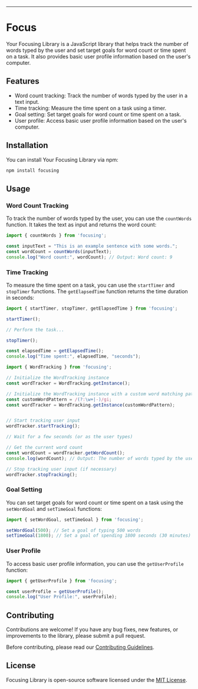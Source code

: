 
---

# Focus

Your Focusing Library is a JavaScript library that helps track the number of words typed by the user and set target goals for word count or time spent on a task. It also provides basic user profile information based on the user's computer.

## Features

- Word count tracking: Track the number of words typed by the user in a text input.
- Time tracking: Measure the time spent on a task using a timer.
- Goal setting: Set target goals for word count or time spent on a task.
- User profile: Access basic user profile information based on the user's computer.

## Installation

You can install Your Focusing Library via npm:

```bash
npm install focusing
```

## Usage

### Word Count Tracking

To track the number of words typed by the user, you can use the `countWords` function. It takes the text as input and returns the word count:

```javascript
import { countWords } from 'focusing';

const inputText = "This is an example sentence with some words.";
const wordCount = countWords(inputText);
console.log("Word count:", wordCount); // Output: Word count: 9
```

### Time Tracking

To measure the time spent on a task, you can use the `startTimer` and `stopTimer` functions. The `getElapsedTime` function returns the time duration in seconds:

```javascript
import { startTimer, stopTimer, getElapsedTime } from 'focusing';

startTimer();

// Perform the task...

stopTimer();

const elapsedTime = getElapsedTime();
console.log("Time spent:", elapsedTime, "seconds");
```

```javascript
import { WordTracking } from 'focusing';

// Initialize the WordTracking instance
const wordTracker = WordTracking.getInstance();

// Initialize the WordTracking instance with a custom word matching pattern
const customWordPattern = /(?:\w+|-)/gi;
const wordTracker = WordTracking.getInstance(customWordPattern);


// Start tracking user input
wordTracker.startTracking();

// Wait for a few seconds (or as the user types)

// Get the current word count
const wordCount = wordTracker.getWordCount();
console.log(wordCount); // Output: The number of words typed by the user

// Stop tracking user input (if necessary)
wordTracker.stopTracking();

```

### Goal Setting

You can set target goals for word count or time spent on a task using the `setWordGoal` and `setTimeGoal` functions:

```javascript
import { setWordGoal, setTimeGoal } from 'focusing';

setWordGoal(500); // Set a goal of typing 500 words
setTimeGoal(1800); // Set a goal of spending 1800 seconds (30 minutes) on the task
```

### User Profile

To access basic user profile information, you can use the `getUserProfile` function:

```javascript
import { getUserProfile } from 'focusing';

const userProfile = getUserProfile();
console.log("User Profile:", userProfile);
```

## Contributing

Contributions are welcome! If you have any bug fixes, new features, or improvements to the library, please submit a pull request.

Before contributing, please read our [Contributing Guidelines](CONTRIBUTING.md).

## License

Focusing Library is open-source software licensed under the [MIT License](LICENSE).

